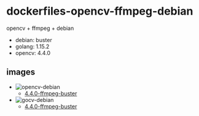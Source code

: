 # dockerfiles-opencv-ffmpeg-debian

opencv + ffmpeg + debian 

+ debian: buster
+ golang: 1.15.2
+ opencv: 4.4.0

## images

+ ![opencv-debian](https://github.com/querycap/dockerfiles-opencv-ffmpeg-debian/workflows/opencv-debian/badge.svg)
    + [4.4.0-ffmpeg-buster](opencv-debian.Dockerfile)
+ ![gocv-debian](https://github.com/querycap/dockerfiles-opencv-ffmpeg-debian/workflows/gocv-debian/badge.svg?branch=master)
    + [4.4.0-ffmpeg-buster](gocv-debian.Dockerfile) 
